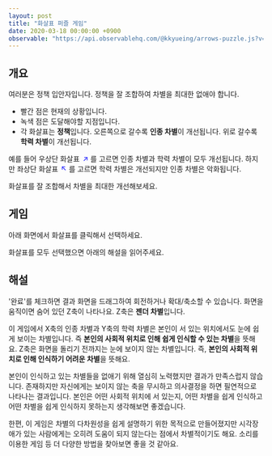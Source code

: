 ```yaml
---
layout: post
title: "화살표 퍼즐 게임"
date: 2020-03-18 00:00:00 +0900
observable: "https://api.observablehq.com/@kkyueing/arrows-puzzle.js?v=3"
---
```

## 개요

여러분은 정책 입안자입니다. 정책을 잘 조합하여 차별을 최대한 없애야 합니다.

* 빨간 점은 현재의 상황입니다.
* 녹색 점은 도달해야할 지점입니다.
* 각 화살표는 **정책**입니다. 오른쪽으로 갈수록 **인종 차별**이 개선됩니다.
  위로 갈수록 **학력 차별**이 개선됩니다.

예를 들어 우상단 화살표 <span style="display: inline-block; color: #00F;
transform: rotate(-45deg)" title="우상단 화살표">→</span> 를 고르면 인종 차별과
학력 차별이 모두 개선됩니다. 하지만 좌상단 화살표 <span style="display:
inline-block; color: #00F; transform: rotate(-135deg)" title="북서쪽
화살표">→</span> 를 고르면 학력 차별은 개선되지만 인종 차별은 악화됩니다.

화살표를 잘 조합해서 차별을 최대한 개선해보세요.

## 게임

아래 화면에서 화살표를 클릭해서 선택하세요.

<div id="ob-canvasArrows" class="ob-block"></div>

화살표를 모두 선택했으면 아래의 해설을 읽어주세요.

<div id="ob-coveredResult" class="ob-block"></div>

<div style="display: none;"> <div id="ob-clickHandler" class="ob-block"></div>
<div id="ob-updateOnSelections" class="ob-block"></div> <div id="ob-selections"
class="ob-block"></div> </div>

## 해설

'완료'를 체크하면 결과 화면을 드래그하여 회전하거나 확대/축소할 수 있습니다.
화면을 움직이면 숨어 있던 Z축이 나타나요. Z축은 **젠더 차별**입니다.

<div id="ob-viewof-done" class="ob-block"></div>

이 게임에서 X축의 인종 차별과 Y축의 학력 차별은 본인이 서 있는 위치에서도 눈에
쉽게 보이는 차별입니다. 즉 **본인의 사회적 위치로 인해 쉽게 인식할 수 있는
차별**을 뜻해요. Z축은 화면을 돌리기 전까지는 눈에 보이지 않는 차별입니다. 즉,
**본인의 사회적 위치로 인해 인식하기 어려운 차별**을 뜻해요.

본인이 인식하고 있는 차별들을 없애기 위해 열심히 노력했지만 결과가 만족스럽지
않습니다. 존재하지만 자신에게는 보이지 않는 축을 무시하고 의사결정을 하면
필연적으로 나타나는 결과입니다. 본인은 어떤 사회적 위치에 서 있는지, 어떤
차별을 쉽게 인식하고 어떤 차별을 쉽게 인식하지 못하는지 생각해보면 좋겠습니다.

한편, 이 게임은 차별의 다차원성을 쉽게 설명하기 위한 목적으로 만들어졌지만
시각장애가 있는 사람에게는 오히려 도움이 되지 않는다는 점에서 차별적이기도
해요. 소리를 이용한 게임 등 더 다양한 방법을 찾아보면 좋을 것 같아요.
